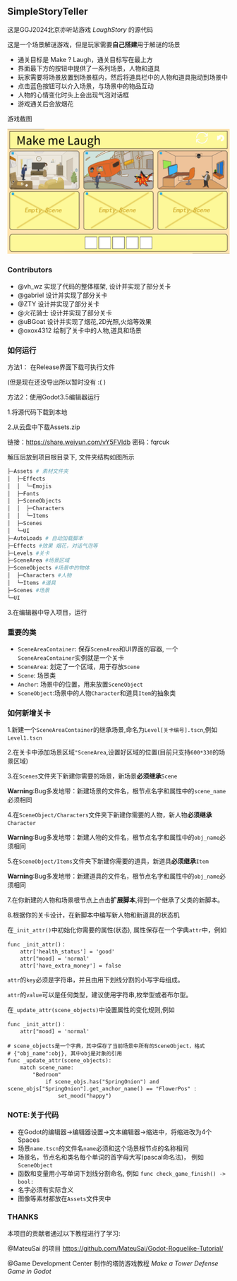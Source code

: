 ## SimpleStoryTeller
这是GGJ2024北京亦听站游戏 _LaughStory_ 的源代码

这是一个场景解谜游戏，但是玩家需要**自己搭建**用于解谜的场景

- 通关目标是 Make ? Laugh，通关目标写在最上方
- 界面最下方的按钮中提供了一系列场景，人物和道具
- 玩家需要将场景放置到场景框内，然后将道具栏中的人物和道具拖动到场景中
- 点击蓝色按钮可以介入场景，与场景中的物品互动
- 人物的心情变化时头上会出现气泡对话框
- 游戏通关后会放烟花

游戏截图

![Screenshot_2](Readme/screenshot_2.png)


### Contributors
- @vh_wz 实现了代码的整体框架, 设计并实现了部分关卡
- @gabriel 设计并实现了部分关卡
- @ZTY 设计并实现了部分关卡
- @火花骑士 设计并实现了部分关卡
- @uBGoat 设计并实现了烟花,2D光照,火焰等效果
- @oxox4312 绘制了关卡中的人物,道具和场景


### 如何运行
方法1：
在Release界面下载可执行文件

(但是现在还没导出所以暂时没有 :( )

方法2：使用Godot3.5编辑器运行

1.将源代码下载到本地

2.从云盘中下载Assets.zip

链接：https://share.weiyun.com/vY5FVIdb 密码：fqrcuk

解压后放到项目根目录下, 文件夹结构如图所示

```bash
├─Assets # 素材文件夹
│  ├─Effects
│  │  └─Emojis
│  ├─Fonts
│  ├─SceneObjects
│  │  ├─Characters
│  │  └─Items
│  ├─Scenes
│  └─UI
├─AutoLoads # 自动加载脚本
├─Effects #效果 烟花，对话气泡等
├─Levels #关卡
├─SceneArea #场景区域
├─SceneObjects #场景中的物体
│  ├─Characters #人物
│  └─Items #道具
├─Scenes #场景
└─UI
```
3.在编辑器中导入项目，运行

### 重要的类

- `SceneAreaContainer`: 保存`SceneArea`和UI界面的容器, 一个 `SceneAreaContainer`实例就是一个关卡
- `SceneArea`: 划定了一个区域，用于存放`Scene`
- `Scene`: 场景类
- `Anchor`: 场景中的位置，用来放置`SceneObject`
- `SceneObject`:场景中的人物`Character`和道具`Item`的抽象类

### 如何新增关卡
1.新建一个`SceneAreaContainer`的继承场景,命名为`Level[关卡编号].tscn`,例如`Level1.tscn`

2.在关卡中添加场景区域`"SceneArea`,设置好区域的位置(目前只支持`600*330`的场景区域)

3.在`Scenes`文件夹下新建你需要的场景，新场景**必须继承**`Scene`

**Warning**:Bug多发地带：新建场景的文件名，根节点名字和属性中的`scene_name`必须相同

4.在`SceneObject/Characters`文件夹下新建你需要的人物，新人物**必须继承**`Character`

**Warning**:Bug多发地带：新建人物的文件名，根节点名字和属性中的`obj_name`必须相同

5.在`SceneObject/Items`文件夹下新建你需要的道具，新道具**必须继承**`Item`

**Warning**:Bug多发地带：新建道具的文件名，根节点名字和属性中的`obj_name`必须相同

7.在你新建的人物和场景根节点上点击**扩展脚本**,得到一个继承了父类的新脚本。

8.根据你的关卡设计，在新脚本中编写新人物和新道具的状态机

在`_init_attr()`中初始化你需要的属性(状态), 属性保存在一个字典`attr`中，例如
```
func _init_attr()：
    attr['health_status'] = 'good'
    attr["mood] = 'normal' 
    attr['have_extra_money'] = false
```
`attr`的`key`必须是字符串，并且由用下划线分割的小写字母组成。

`attr`的`value`可以是任何类型，建议使用字符串,枚举型或者布尔型。

在`_update_attr(scene_objects)`中设置属性的变化规则,例如
```
func _init_attr()：
    attr["mood] = 'normal' 

# scene_objects是一个字典，其中保存了当前场景中所有的SceneObject，格式
# {"obj_name":obj}, 其中obj是对象的引用
func _update_attr(scene_objects):
    match scene_name:
        "Bedroom"
            if scene_objs.has("SpringOnion") and scene_objs["SpringOnion"].get_anchor_name() == "FlowerPos" :
                set_mood("happy")
```

### NOTE:关于代码
- 在Godot的编辑器->编辑器设置->文本编辑器->缩进中，将缩进改为4个Spaces
- 场景`name.tscn`的文件名`name`必须和这个场景根节点的名称相同
- 场景名，节点名和类名每个单词的首字母大写(pascal命名法)， 例如`SceneObject`
- 函数和变量用小写单词下划线分割命名, 例如 `func check_game_finish() -> bool: `
- 名字必须有实际含义
- 图像等素材都放在`Assets`文件夹中


### THANKS

本项目的贡献者通过以下教程进行了学习:

@MateuSai 的项目 https://github.com/MateuSai/Godot-Roguelike-Tutorial/

@Game Development Center 制作的塔防游戏教程 _Make a Tower Defense Game in Godot_

